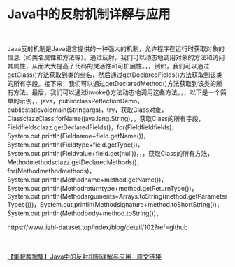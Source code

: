 <h1>Java中的反射机制详解与应用</h1><br /><p>Java反射机制是Java语言提供的一种强大的机制，允许程序在运行时获取对象的信息（如类名属性和方法等）。通过反射，我们可以动态地调用对象的方法和访问其属性，从而大大提高了代码的灵活性和可扩展性。，，例如，我们可以通过getClass()方法获取到类的全名，然后通过getDeclaredFields()方法获取到该类的所有字段。接下来，我们可以通过getDeclaredMethod()方法获取到该类的所有方法。最后，我们可以通过invoke()方法动态地调用这些方法。，，以下是一个简单的示例，，java，publicclassReflectionDemo，publicstaticvoidmain(Stringargs)，try，获取Class对象，ClassclazzClass.forName(java.lang.String)，，获取Class的所有字段，Fieldfieldsclazz.getDeclaredFields()，for(Fieldfieldfields)，System.out.println(Fieldname+field.getName())，System.out.println(Fieldtype+field.getType())，System.out.println(Fieldvalue+field.get(null))，，，获取Class的所有方法，Methodmethodsclazz.getDeclaredMethods()，for(Methodmethodmethods)，System.out.println(Methodname+method.getName())，System.out.println(Methodreturntype+method.getReturnType())，System.out.println(Methodarguments+Arrays.toString(method.getParameterTypes()))，System.out.println(Methodsignature+method.toShortString())，System.out.println(Methodbody+method.toString())，</p><p>https://www.jizhi-dataset.top/index/blog/detail/102?ref=github</p><br /><br /><a href="https://www.jizhi-dataset.top/index/blog/detail/102?ref=github" target="_blank">【集智数据集】Java中的反射机制详解与应用--原文链接</a>